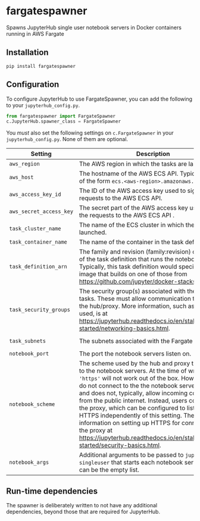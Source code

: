 # fargatespawner

Spawns JupyterHub single user notebook servers in Docker containers running in AWS Fargate

## Installation

```
pip install fargatespawner
```

## Configuration

To configure JupyterHub to use FargateSpawner, you can add the following to your `jupyterhub_config.py`.

```python
from fargatespawner import FargateSpawner
c.JupyterHub.spawner_class = FargateSpawner
```

You _must_ also set the following settings on `c.FargateSpawner` in your `jupyterhub_config.py`. None of them are optional.

| Setting | Description | Example |
| --- | --- | --- |
| `aws_region` | The AWS region in which the tasks are launched. | `'eu-west-1'` |
| `aws_host`  | The hostname of the AWS ECS API. Typically, this is of the form `ecs.<aws-region>.amazonaws.com`. | `'ecs.eu-west-1.amazonaws.com'` |
| `aws_access_key_id` | The ID of the AWS access key used to sign the requests to the AWS ECS API. | _ommitted_ |
| `aws_secret_access_key` | The secret part of the AWS access key used to sign the requests to the AWS ECS API .| _ommitted_ |
| `task_cluster_name` | The name of the ECS cluster in which the tasks are launched. | `'jupyerhub-notebooks'` |
| `task_container_name` | The name of the container in the task definition. | `'jupyerhub-notebook'` |
| `task_definition_arn` | The family and revision (family:revision) or full ARN of the task definition that runs the notebooks. Typically, this task definition would specify a docker image that builds on one of those from https://github.com/jupyter/docker-stacks. | `'jupyterhub-notebook:7'` |
| `task_security_groups` | The security group(s) associated with the Fargate tasks. These must allow communication to and from the hub/proxy. More information, such as the ports used, is at https://jupyterhub.readthedocs.io/en/stable/getting-started/networking-basics.html. | `['sg-00026fc201a4e374b']` |
| `task_subnets` | The subnets associated with the Fargate tasks. | `['subnet-01fc5f15ac710c012']` } |
| `notebook_port` | The port the notebook servers listen on. | `8888` |
| `notebook_scheme` | The scheme used by the hub and proxy to connect to the notebook servers. At the time of writing `'https'` will not work out of the box. However, users do not connect to the the notebook server directly, and does not, typically, allow incoming connections from the public internet. Instead, users connect to the proxy, which can be configured to listen on HTTPS independently of this setting. There is more information on setting up HTTPS for connections to the proxy at https://jupyterhub.readthedocs.io/en/stable/getting-started/security-basics.html. | `'http'` |
| `notebook_args` | Additional arguments to be passed to `jupyterhub-singleuser` that starts each notebook server. This can be the empty list. | `['--config=notebook_config.py']` |

## Run-time dependencies

The spawner is deliberately written to not have any additional dependencies, beyond those that are required for JupyterHub.
